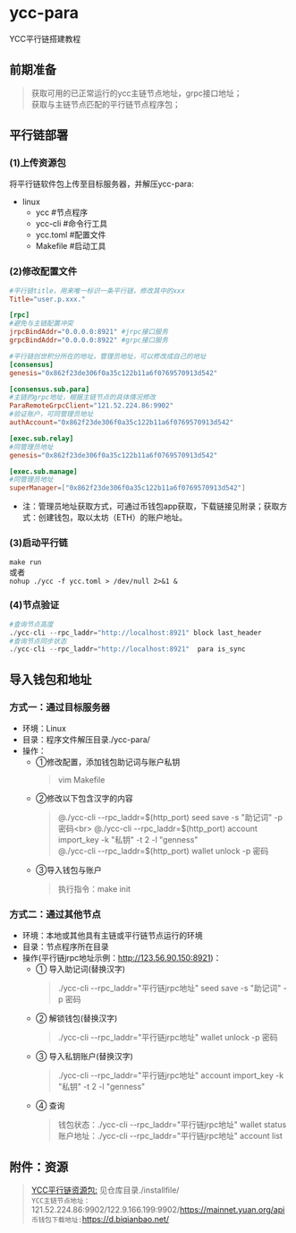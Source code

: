 # ycc-para 
YCC平行链搭建教程

## 前期准备
> 获取可用的已正常运行的ycc主链节点地址，grpc接口地址；<br>
> 获取与主链节点匹配的平行链节点程序包；

## 平行链部署
### (1)上传资源包
将平行链软件包上传至目标服务器，并解压ycc-para:

  * linux
    * ycc			    #节点程序
    * ycc-cli		  #命令行工具
    * ycc.toml		#配置文件
    * Makefile		#启动工具
### (2)修改配置文件
```ycc.toml
#平行链title，用来唯一标识一条平行链，修改其中的xxx
Title="user.p.xxx."

[rpc]
#避免与主链配置冲突
jrpcBindAddr="0.0.0.0:8921" #jrpc接口服务
grpcBindAddr="0.0.0.0:8922" #grpc接口服务

#平行链创世积分所在的地址，管理员地址，可以修改成自己的地址
[consensus]
genesis="0x862f23de306f0a35c122b11a6f0769570913d542"

[consensus.sub.para]
#主链的grpc地址，根据主链节点的具体情况修改
ParaRemoteGrpcClient="121.52.224.86:9902"
#验证账户，可同管理员地址
authAccount="0x862f23de306f0a35c122b11a6f0769570913d542"

[exec.sub.relay]
#同管理员地址
genesis="0x862f23de306f0a35c122b11a6f0769570913d542" 

[exec.sub.manage]
#同管理员地址
superManager=["0x862f23de306f0a35c122b11a6f0769570913d542"]
```
  * 注：管理员地址获取方式，可通过币钱包app获取，下载链接见附录；获取方式：创建钱包，取以太坊（ETH）的账户地址。
### (3)启动平行链
  `make run`
<br>或者<br>
  `nohup ./ycc -f ycc.toml > /dev/null 2>&1 &`

### (4)节点验证
```Python
#查询节点高度
./ycc-cli --rpc_laddr="http://localhost:8921" block last_header
#查询节点同步状态
./ycc-cli --rpc_laddr="http://localhost:8921"  para is_sync
```

## 导入钱包和地址
### 方式一：通过目标服务器
  * 环境：Linux
  * 目录：程序文件解压目录./ycc-para/
  * 操作：
    * ①修改配置，添加钱包助记词与账户私钥
      > vim Makefile
    * ②修改以下包含汉字的内容
      > @./ycc-cli --rpc_laddr=$(http_port) seed save -s "助记词"  -p 密码<br>
      > @./ycc-cli --rpc_laddr=$(http_port) account import_key -k "私钥" -t 2 -l "genness"<br>
      > @./ycc-cli --rpc_laddr=$(http_port) wallet unlock -p 密码<br>
    * ③导入钱包与账户
      > 执行指令：make init	

### 方式二：通过其他节点
  * 环境：本地或其他具有主链或平行链节点运行的环境
  * 目录：节点程序所在目录
  * 操作(平行链jrpc地址示例：http://123.56.90.150:8921)：
    * ①	导入助记词(替换汉字)
      > ./ycc-cli --rpc_laddr="平行链jrpc地址" seed save -s "助记词"  -p 密码
    * ②	解锁钱包(替换汉字)
      > ./ycc-cli --rpc_laddr="平行链jrpc地址" wallet unlock  -p 密码
    * ③	导入私钥账户(替换汉字)
      > ./ycc-cli --rpc_laddr="平行链jrpc地址" account import_key -k "私钥" -t 2 -l "genness"
    * ④	查询
      >钱包状态：./ycc-cli --rpc_laddr="平行链jrpc地址" wallet status <br>
      >账户地址：./ycc-cli --rpc_laddr="平行链jrpc地址" account list

## 附件：资源
>[YCC平行链资源包:](https://ycc12.oss-cn-heyuan.aliyuncs.com/ycc-para.zip) 见仓库目录./installfile/<br>
>`YCC主链节点地址：`121.52.224.86:9902/122.9.166.199:9902/https://mainnet.yuan.org/api
>`币钱包下载地址:`https://d.biqianbao.net/



